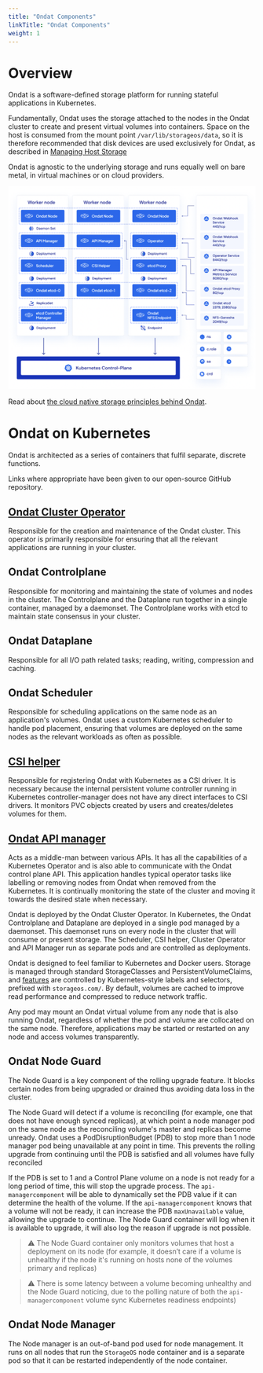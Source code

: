 ```yaml
---
title: "Ondat Components"
linkTitle: "Ondat Components"
weight: 1
---
```


# Overview

Ondat is a software-defined storage platform for running stateful applications in Kubernetes.

Fundamentally, Ondat uses the storage attached to the nodes in the Ondat cluster to create and present virtual volumes into containers. Space on the host is consumed from the mount point `/var/lib/storageos/data`, so it is therefore recommended that disk devices are used exclusively for Ondat, as described in [Managing Host Storage](/docs/operations/managing-host-storage)

Ondat is agnostic to the underlying storage and runs equally well on
bare metal, in virtual machines or on cloud providers.

![Ondat cluster components](/images/docs/concepts/ondat-deployment.png)

Read about [the cloud native storage principles behind
Ondat](https://www.ondat.io/platform/platform-overview).

# Ondat on Kubernetes

Ondat is architected as a series of containers that fulfil separate,
discrete functions.

Links where appropriate have been given to our open-source GitHub repository.

## [Ondat Cluster Operator](https://github.com/storageos/operator)

Responsible for the creation and maintenance of the Ondat cluster. This
operator is primarily responsible for ensuring that all the relevant
applications are running in your cluster.

## Ondat Controlplane

Responsible for monitoring and maintaining the state of volumes and nodes
in the cluster. The Controlplane and the Dataplane run together in a single
container, managed by a daemonset. The Controlplane works with etcd to maintain
state consensus in your cluster.

## Ondat Dataplane

Responsible for all I/O path related tasks; reading, writing, compression
and caching.

## Ondat Scheduler

Responsible for scheduling applications on the same node as an application's
volumes. Ondat uses a custom Kubernetes scheduler to handle pod placement,
ensuring that volumes are deployed on the same nodes as the relevant workloads
as often as possible.

## [CSI helper](https://github.com/storageos/external-provisioner)

Responsible for registering Ondat with Kubernetes as a CSI driver. It
is necessary because the internal persistent volume controller running in
Kubernetes controller-manager does not have any direct interfaces to CSI
drivers. It monitors PVC objects created by users and creates/deletes volumes
for them.

## [Ondat API manager](https://github.com/storageos/api-manager)

Acts as a middle-man between various APIs. It has all the capabilities of a
Kubernetes Operator and is also able to communicate with the Ondat control
plane API. This application handles typical operator tasks like labelling or
removing nodes from Ondat when removed from the Kubernetes. It is
continually  monitoring the state of the cluster and moving it towards the
desired state when necessary.

Ondat is deployed by the Ondat Cluster Operator. In Kubernetes, the
Ondat Controlplane and Dataplane are deployed in a single pod managed by a
daemonset.  This daemonset runs on every node in the cluster that will consume
or present storage. The Scheduler, CSI helper, Cluster Operator and API Manager
run as separate pods and are controlled as deployments.

Ondat is designed to feel familiar to Kubernetes and Docker users. Storage
is managed through standard StorageClasses and PersistentVolumeClaims, and
[features](/docs/reference/labels) are controlled by
Kubernetes-style labels and selectors, prefixed with `storageos.com/`. By
default, volumes are cached to improve read performance and compressed to
reduce network traffic.

Any pod may mount an Ondat virtual volume from any node that is also
running Ondat, regardless of whether the pod and volume are
collocated on the same node. Therefore, applications may be started or
restarted on any node and access volumes transparently.

## Ondat Node Guard

The Node Guard is a key component of the rolling upgrade feature. It blocks certain nodes from being upgraded or drained thus avoiding data loss in the cluster.

The Node Guard will detect if a volume is reconciling (for example, one that does not have enough synced replicas), at which point a node manager pod on the same node as the reconciling volume's master and replicas become unready. Ondat uses a PodDisruptionBudget (PDB) to stop more than 1 node manager pod being unavailable at any point in time. This prevents the rolling upgrade from continuing until the PDB is satisfied and all volumes have fully reconciled

If the PDB is set to 1 and a Control Plane volume on a node is not ready for a long period of time, this will stop the upgrade process. The `api-managercomponent` will be able to dynamically set the PDB value if it can determine the health of the volume. If the `api-managercomponent` knows that a volume will not be ready, it can increase the PDB `maxUnavailable` value, allowing the upgrade to continue. The Node Guard container will log when it is available to upgrade, it will also log the reason if upgrade is not possible.

>⚠️ The Node Guard container only monitors volumes that host a deployment on its node (for example, it doesn’t care if a volume is unhealthy if the node it's running on hosts none of the volumes primary and replicas)

>⚠️ There is some latency between a volume becoming unhealthy and the Node Guard noticing, due to the polling nature of both the `api-managercomponent` volume sync Kubernetes readiness endpoints)

## Ondat Node Manager

The Node manager is an out-of-band pod used for node management.  It runs on all nodes that run the `StorageOS` node container and is a separate pod so that it can be restarted independently of the node container.

